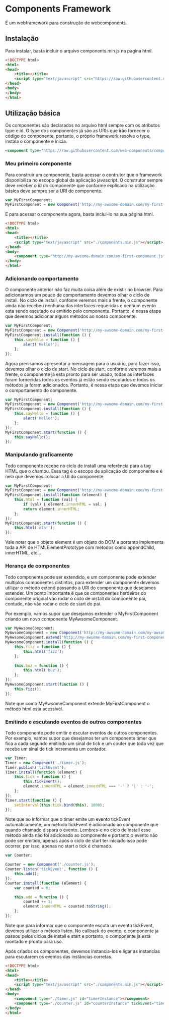# Components Framework
É um webframework para construção de webcomponents.

## Instalação
Para instalar, basta incluir o arquivo components.min.js na pagina html.

```html
<!DOCTYPE html>
<html>
<head>
    <title></title>
    <script type="text/javascript" src="https://raw.githubusercontent.com/web-components/components/master/components.min.js"></script>
</head>
<body>
</body>
</html>
```

## Utilização básica
Os componentes são declarados no arquivo html sempre com os atributos type e id. O type dos componentes já são as URIs que irão fornecer o código do componente, portanto, o próprio framework resolve o type, instala o componente e inicia.

```html
<component type="https://raw.githubusercontent.com/web-components/components/master/examples/example1/timer.js" id="myTimer"></component>
```

### Meu primeiro componente
Para construir um componente, basta acessar o contrutor que o framework disponibiliza no escopo global da aplicação javascript. O construtor sempre deve receber o id do componente que conforme explicado na utilização básica deve sempre ser a URI do componente.

```js
var MyFirstComponent;
MyFirstComponent = new Component('http://my-awsome-domain.com/my-first-component.js');
```

E para acessar o componente agora, basta inclui-lo na sua página html.

```html
<!DOCTYPE html>
<html>
<head>
    <title></title>
    <script type="text/javascript" src="./components.min.js"></script>
</head>
<body>
    <component type="http://my-awsome-domain.com/my-first-component.js" id="myFirstComponentInstance"></component>
</body>
</html>
```

### Adicionando comportamento
O componente anterior não faz muita coisa além de existir no browser. Para adicionarmos um pouco de comportamento devemos olhar o ciclo de install. No ciclo de install, confome veremos mais a frente, o componente ainda não recebeu nenhuma das interfaces requeridas e nenhum evento esta sendo escutado ou emitido pelo componente. Portanto, é nessa etapa que devemos adicionar alguns métodos ao nosso componente.

```js
var MyFirstComponent;
MyFirstComponent = new Component('http://my-awsome-domain.com/my-first-component.js');
MyFirstComponent.install(function () {
    this.sayHello = function () {
        alert('Hello!');
    };
});
```

Agora precisamos apresentar a mensagem para o usuário, para fazer isso, devemos olhar o ciclo de start. No ciclo de start, conforme veremos mais a frente, o componente já esta pronto para ser usado, todas as interfaces foram fornecidas todos os eventos já estão sendo escutados e todos os métodos ja foram adicionados. Portanto, é nessa etapa que devemos iniciar o comportamento do componente.

```js
var MyFirstComponent;
MyFirstComponent = new Component('http://my-awsome-domain.com/my-first-component.js');
MyFirstComponent.install(function () {
    this.sayHello = function () {
        alert('Hello!');
    };
});
MyFirstComponent.start(function () {
    this.sayHello();
});
```

### Manipulando graficamente
Todo componente recebe no ciclo de install uma referência para a tag HTML que o chamou. Essa tag é o escopo de aplicação do componente e é nela que devemos colocar a UI do componente.

```js
var MyFirstComponent;
MyFirstComponent = new Component('http://my-awsome-domain.com/my-first-component.js');
MyFirstComponent.install(function (element) {
    this.html = function (val) {
        if (val) { element.innerHTML = val; }
        return element.innerHTML;
    };
});
MyFirstComponent.start(function () {
    this.html('ola!');
});
```

Vale notar que o objeto element é um objeto do DOM e portanto implementa toda a API de HTMLElementPrototype com métodos como appendChild, innerHTML, etc...

### Herança de componentes
Todo componente pode ser extendido, e um componente pode extender multiplos componentes distintos, para extender um componente devemos utilizar o método extend passando a URI do componente que desejamos extender. Um ponto importante é que os componentes herdeiros do componente original vão rodar o ciclo de install do componente pai, contudo, não vão rodar o ciclo de start do pai.

Por exemplo, vamos supor que desejamos extender o MyFirstComponent criando um novo componente MyAwsomeComponent.

```js
var MyAwsomeComponent;
MyAwsomeComponent = new Component('http://my-awsome-domain.com/my-awsome-component.js');
MyAwsomeComponent.extend('http://my-awsome-domain.com/my-first-component.js');
MyAwsomeComponent.install(function () {
    this.fizz = function () {
        this.html('fizz');
    };
    
    this.buz = function () {
        this.html('buz');
    };
});
MyAwsomeComponent.start(function () {
    this.fizz();
});
```
Note que como MyAwsomeComponent extende MyFirstComponent o método html esta acessível.

### Emitindo e escutando eventos de outros componentes
Todo componente pode emitir e escutar eventos de outros componentes. Por exemplo, vamos supor que desejamos ter um componente timer que fica a cada segundo emitindo um sinal de tick e um couter que toda vez que recebe um sinal de tick incrementa um contador.

```js
var Timer;
Timer = new Component('./timer.js');
Timer.publish('tickEvent');
Timer.install(function (element) {
    this.tick = function () {
        this.tickEvent();
        element.innerHTML = element.innerHTML === '-' ? '|' : '-';
    };
});
Timer.start(function () {
    setInterval(this.tick.bind(this), 1000);
});
```

Note que ao informar que o timer emite um evento tickEvent automaticamente, um método tickEvent é adicionado ao componente que quando chamado dispara o evento. Lembres-e no ciclo de install esse método ainda não foi adicionado ao componente e portanto o evento não pode ser emitido, apenas após o ciclo de start ter iniciado isso pode ocorrer, por isso, apenas no start o tick é chamado.

```js
var Counter;

Counter = new Component('./counter.js');
Counter.listen('tickEvent', function () {
    this.add();
});
Counter.install(function (element) {
    var counted = 0;

    this.add = function () {
        counted += 1;
        element.innerHTML = counted.toString();
    };
});
```

Note que para informar que o componente escuta um evento tickEvent, devemos utilizar o método listen. No callback do evento, o componente ja passou pelos ciclos de install e start e portanto, o componente ja está montado e pronto para uso.

Após criados os componentes, devemos instancia-los e ligar as instancias para escutarem os eventos das instâncias corretas.

```html
<!DOCTYPE html>
<html>
<head>
    <title></title>
    <script type="text/javascript" src="./components.min.js"></script>
</head>
<body>
    <component type="./timer.js" id="timerInstance"></component>
    <component type="./counter.js" id="counterInstance" tickEvent="timerInstance"></component>
</body>
</html>
``` 





